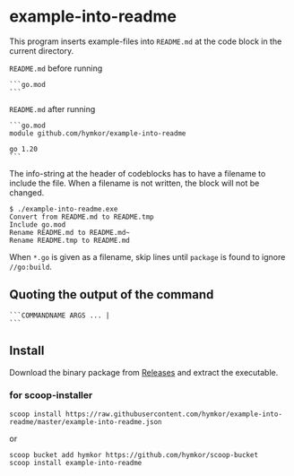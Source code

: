 example-into-readme
===================

This program inserts example-files into `README.md` at the code block in the current directory.

`README.md` before running

    ```go.mod
    ```

`README.md` after running

    ```go.mod
    module github.com/hymkor/example-into-readme
    
    go 1.20
    ```

The info-string at the header of codeblocks has to have a filename to include the file.
When a filename is not written, the block will not be changed.

```
$ ./example-into-readme.exe
Convert from README.md to README.tmp
Include go.mod
Rename README.md to README.md~
Rename README.tmp to README.md
```

When `*.go` is given as a filename, skip lines until `package` is found to ignore `//go:build`.

Quoting the output of the command
-----

    ```COMMANDNAME ARGS ... |
    ```

Install
-------

Download the binary package from [Releases](https://github.com/hymkor/example-into-readme/releases) and extract the executable.

### for scoop-installer

```
scoop install https://raw.githubusercontent.com/hymkor/example-into-readme/master/example-into-readme.json
```

or

```
scoop bucket add hymkor https://github.com/hymkor/scoop-bucket
scoop install example-into-readme
```
